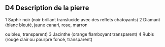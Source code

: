 ## D4 Description de la pierre


1 Saphir noir (noir brillant translucide avec des
reflets chatoyants)
2 Diamant (blanc bleuté, jaune canari, rose, marron

ou bleu, transparent)
3 Jacinthe (orange flamboyant transparent)
4 Rubis (rouge clair ou pourpre foncé, transparent)
